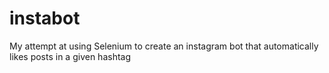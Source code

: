 # instabot
 My attempt at using Selenium to create an instagram bot that automatically likes posts in a given hashtag
